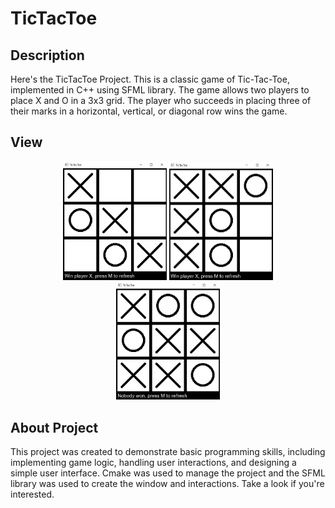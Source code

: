 
# TicTacToe

## Description
Here's the TicTacToe Project. This is a classic game of Tic-Tac-Toe, implemented in C++ using SFML library. The game allows two players to place X and O in a 3x3 grid. The player who succeeds in placing three of their marks in a horizontal, vertical, or diagonal row wins the game.

## View

<p align="center">
<img src="screenshots/Example1.png" alt="Gameplay Screenshot1" width="33%"/> 
<img src="screenshots/Example2.png" alt="Gameplay Screenshot2" width="33%"/>
<img src="screenshots/Example3.png" alt="Gameplay Screenshot3" width="33%"/> 
</p>

## About Project

This project was created to demonstrate basic programming skills, including implementing game logic, handling user interactions, and designing a simple user interface. Cmake was used to manage the project and the SFML library was used to create the window and interactions. Take a look if you're interested.

